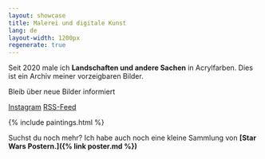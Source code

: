 ```yaml
---
layout: showcase
title: Malerei und digitale Kunst
lang: de
layout-width: 1200px
regenerate: true
---
```


Seit 2020 male ich **Landschaften und andere Sachen** in Acrylfarben. Dies ist ein Archiv meiner vorzeigbaren Bilder.

Bleib über neue Bilder informiert

<div class="centered flex-wrap gap">
    <a href="https://www.instagram.com/max.melzer/"         
        target="_blank"
        class="button">Instagram</a>
    <a href="/feed.xml"
        rel="subscribe-rss"
        target="_blank"
        class="button">RSS-Feed</a>
</div>

{% include paintings.html %}

Suchst du noch mehr? Ich habe auch noch eine kleine Sammlung von **[Star Wars Postern.]({% link poster.md %})**

